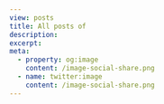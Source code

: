 ```yaml
---
view: posts
title: All posts of
description: 
excerpt: 
meta:
  - property: og:image
    content: /image-social-share.png
  - name: twitter:image
    content: /image-social-share.png
---
```

